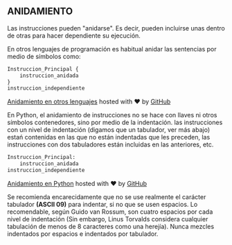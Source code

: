 ## ANIDAMIENTO

Las instrucciones pueden "anidarse". Es decir, pueden incluirse unas dentro de otras para hacer dependiente su ejecución.

En otros lenguajes de programación es habitual anidar las sentencias por medio de símbolos como:
```python
Instruccion_Principal {
    instruccion_anidada
}
instruccion_independiente
```
[Anidamiento en otros lenguajes](https://gist.github.com/psicobyte/6163945#file-anidamiento-en-otros-lenguajes) hosted with ❤ by [GitHub](https://github.com/)

En Python, el anidamiento de instrucciones no se hace con llaves ni otros símbolos contenedores, sino por medio de la indentación. las instrucciones con un nivel de indentación (digamos que un tabulador, ver más abajo) estań contenidas en las que no están indentadas que les preceden, las instrucciones con dos tabuladores están incluidas en las anteriores, etc.
```python
Instruccion_Principal:
    instruccion_anidada
instruccion_independiente
```
[Anidamiento en Python](https://gist.github.com/psicobyte/6163957#file-anidamiento-en-python) hosted with ❤ by [GitHub](https://github.com/)

Se recomienda encarecidamente que no se use realmente el carácter tabulador **(ASCII 09)** para indentar, si no que se usen espacios. Lo recomendable, según Guido van Rossum, son cuatro espacios por cada nivel de indentación (Sin embargo, Linus Torvalds considera cualquier tabulación de menos de 8 caracteres como una herejía). Nunca mezcles indentados por espacios e indentados por tabulador.
